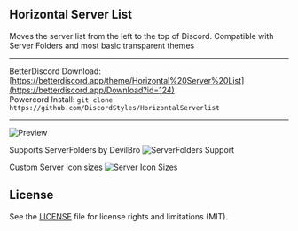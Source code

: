 ## Horizontal Server List
Moves the server list from the left to the top of Discord. Compatible with Server Folders and most basic transparent themes

- - -
BetterDiscord Download: [https://betterdiscord.app/theme/Horizontal%20Server%20List](https://betterdiscord.app/Download?id=124)  
Powercord Install: `git clone https://github.com/DiscordStyles/HorizontalServerlist`
- - -

![Preview](https://i.imgur.com/ygGh3hy.jpg)  

Supports ServerFolders by DevilBro
![ServerFolders Support](https://i.imgur.com/XUdPf8D.jpg)

Custom Server icon sizes
![Server Icon Sizes](https://i.imgur.com/KQlsfee.jpg)

## License

See the [LICENSE](https://github.com/DiscordStyles/HorizontalServerList/blob/master/LICENSE.md) file for license rights and limitations (MIT).
